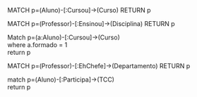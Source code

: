 MATCH p=(Aluno)-[:Cursou]->(Curso) RETURN p     

MATCH p=(Professor)-[:Ensinou]->(Disciplina) RETURN p  

Match p=(a:Aluno)-[:Cursou]->(Curso)    
where a.formado = 1     
return p     

MATCH p=(Professor)-[:EhChefe]->(Departamento) RETURN p     
   
match p=(Aluno)-[:Participa]->(TCC)    
return p   

